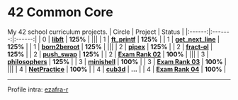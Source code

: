 # 42 Common Core
My 42 school curriculum projects.
| Circle | Project | Status |
|:------:|:-------:|:------:|
| 0 | [**libft**](./libft) | **125%** |
|||
| 1 | [**ft_printf**](./ft_printf) | **125%** |
| 1 | [**get_next_line**](./get_next_line) | **125%** |
| 1 | [**born2beroot**](./Born2beroot) | **125%**  |
|||
| 2 | [**pipex**](./pipex) | **125%** |
| 2 | [**fract-ol**](./fract-ol) | **125%** |
| 2 | [**push_swap**](./push_swap) | **125%** |
| 2 | [**Exam Rank 02**](./exam_rank_02) | **100%** |
|||
| 3 | [**philosophers**](./philosophers) | **125%** |
| 3 | [**minishell**](https://github.com/zafraedu/minishell) | **100%** |
| 3 | [**Exam Rank 03**](./exam_rank_03) | **100%** |
|||
| 4 | [**NetPractice**](./NetPractice) | **100%** |
| 4 | [**cub3d**](https://github.com/zafraedu/cub3d) | **...** |
| 4 | [**Exam Rank 04**](./exam_rank_04) | **100%** |

---
Profile intra: [ezafra-r](https://profile.intra.42.fr/users/ezafra-r)
